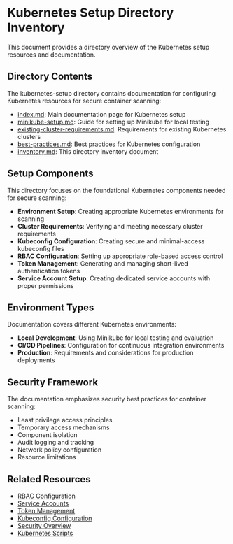 # Kubernetes Setup Directory Inventory

This document provides a directory overview of the Kubernetes setup resources and documentation.

## Directory Contents

The kubernetes-setup directory contains documentation for configuring Kubernetes resources for secure container scanning:

- [index.md](index.md): Main documentation page for Kubernetes setup
- [minikube-setup.md](minikube-setup.md): Guide for setting up Minikube for local testing
- [existing-cluster-requirements.md](existing-cluster-requirements.md): Requirements for existing Kubernetes clusters
- [best-practices.md](best-practices.md): Best practices for Kubernetes configuration
- [inventory.md](inventory.md): This directory inventory document

## Setup Components

This directory focuses on the foundational Kubernetes components needed for secure scanning:

- **Environment Setup**: Creating appropriate Kubernetes environments for scanning
- **Cluster Requirements**: Verifying and meeting necessary cluster requirements
- **Kubeconfig Configuration**: Creating secure and minimal-access kubeconfig files
- **RBAC Configuration**: Setting up appropriate role-based access control
- **Token Management**: Generating and managing short-lived authentication tokens
- **Service Account Setup**: Creating dedicated service accounts with proper permissions

## Environment Types

Documentation covers different Kubernetes environments:

- **Local Development**: Using Minikube for local testing and evaluation
- **CI/CD Pipelines**: Configuration for continuous integration environments
- **Production**: Requirements and considerations for production deployments

## Security Framework

The documentation emphasizes security best practices for container scanning:

- Least privilege access principles
- Temporary access mechanisms
- Component isolation
- Audit logging and tracking
- Network policy configuration
- Resource limitations

## Related Resources

- [RBAC Configuration](../rbac/index.md)
- [Service Accounts](../service-accounts/index.md)
- [Token Management](../tokens/index.md)
- [Kubeconfig Configuration](../configuration/kubeconfig/index.md)
- [Security Overview](../security/index.md)
- [Kubernetes Scripts](../kubernetes-scripts/index.md)
